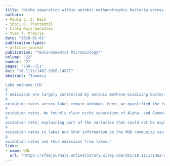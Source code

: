 ```yaml
---
title: "Niche separation within aerobic methanotrophic bacteria across lakes and its link to methane oxidation rates"
authors:
- Paula C. J. Reis
- Shoji D. Thottathil
- Clara Ruiz‐González
- Yves T. Prairie
date: "2020-01-01"
publication-types:
- article-journal
publication: "*Environmental Microbiology*"
volume: "22"
number: "2"
pages: "738--751"
doi: "10.1111/1462-2920.14877"
abstract: "Summary

Lake methane (CH
4
) emissions are largely controlled by aerobic methane‐oxidizing bacteria (MOB) which mostly belong to the classes Alpha‐ and Gammaproteobacteria (Alpha‐ and Gamma‐MOB). Despite the known metabolic and ecological differences between the two MOB groups, their main environmental drivers and their relative contribution to CH
4
oxidation rates across lakes remain unknown. Here, we quantified the two MOB groups through CARD‐FISH along the water column of six temperate lakes and during incubations in which we measured ambient CH
4
oxidation rates. We found a clear niche separation of Alpha‐ and Gamma‐MOB across lake water columns, which is mostly driven by oxygen concentration. Gamma‐MOB appears to dominate methanotrophy throughout the water column, but Alpha‐MOB may also be an important player particularly in well‐oxygenated bottom waters. The inclusion of Gamma‐MOB cell abundance improved environmental models of CH
4
oxidation rate, explaining part of the variation that could not be explained by environmental factors alone. Altogether, our results show that MOB composition is linked to CH
4
oxidation rates in lakes and that information on the MOB community can help predict CH
4
oxidation rates and thus emissions from lakes."
links:
- name: URL
  url: "https://sfamjournals.onlinelibrary.wiley.com/doi/10.1111/1462-2920.14877"
---
```

